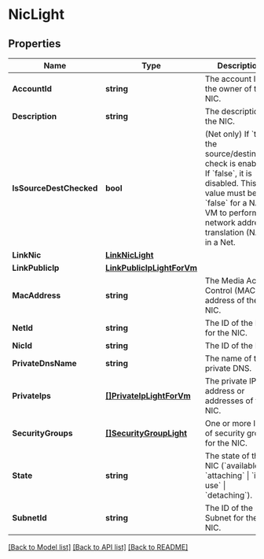 # NicLight

## Properties

Name | Type | Description | Notes
------------ | ------------- | ------------- | -------------
**AccountId** | **string** | The account ID of the owner of the NIC. | [optional] 
**Description** | **string** | The description of the NIC. | [optional] 
**IsSourceDestChecked** | **bool** | (Net only) If &#x60;true&#x60;, the source/destination check is enabled. If &#x60;false&#x60;, it is disabled. This value must be &#x60;false&#x60; for a NAT VM to perform network address translation (NAT) in a Net. | [optional] 
**LinkNic** | [**LinkNicLight**](LinkNicLight.md) |  | [optional] 
**LinkPublicIp** | [**LinkPublicIpLightForVm**](LinkPublicIpLightForVm.md) |  | [optional] 
**MacAddress** | **string** | The Media Access Control (MAC) address of the NIC. | [optional] 
**NetId** | **string** | The ID of the Net for the NIC. | [optional] 
**NicId** | **string** | The ID of the NIC. | [optional] 
**PrivateDnsName** | **string** | The name of the private DNS. | [optional] 
**PrivateIps** | [**[]PrivateIpLightForVm**](PrivateIpLightForVm.md) | The private IP address or addresses of the NIC. | [optional] 
**SecurityGroups** | [**[]SecurityGroupLight**](SecurityGroupLight.md) | One or more IDs of security groups for the NIC. | [optional] 
**State** | **string** | The state of the NIC (&#x60;available&#x60; \\| &#x60;attaching&#x60; \\| &#x60;in-use&#x60; \\| &#x60;detaching&#x60;). | [optional] 
**SubnetId** | **string** | The ID of the Subnet for the NIC. | [optional] 

[[Back to Model list]](../README.md#documentation-for-models) [[Back to API list]](../README.md#documentation-for-api-endpoints) [[Back to README]](../README.md)


